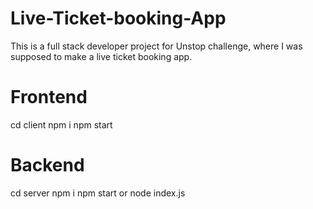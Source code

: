 # Live-Ticket-booking-App
This is a full stack developer project for Unstop challenge, where I was supposed to make  a live ticket booking app. 
# Frontend
cd client
npm i
npm start
# Backend
cd server
npm i
npm start or node index.js

